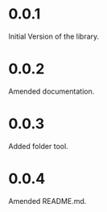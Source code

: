 # 0.0.1

Initial Version of the library.

# 0.0.2

Amended documentation.

# 0.0.3

Added folder tool.

# 0.0.4

Amended README.md.